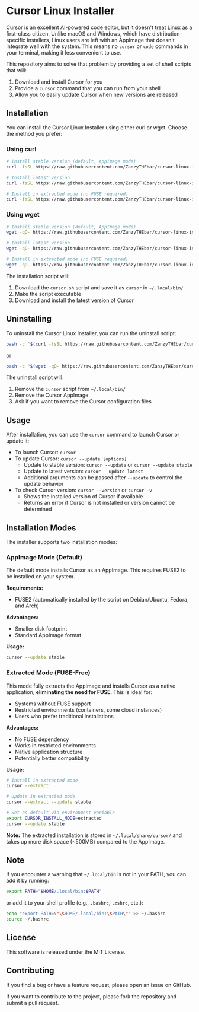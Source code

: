 # Cursor Linux Installer

Cursor is an excellent AI-powered code editor, but it doesn't treat Linux as a first-class citizen. Unlike macOS and Windows, which have distribution-specific installers, Linux users are left with an AppImage that doesn't integrate well with the system. This means no `cursor` or `code` commands in your terminal, making it less convenient to use.

This repository aims to solve that problem by providing a set of shell scripts that will:

1. Download and install Cursor for you
2. Provide a `cursor` command that you can run from your shell
3. Allow you to easily update Cursor when new versions are released

## Installation

You can install the Cursor Linux Installer using either curl or wget. Choose the method you prefer:

### Using curl

```bash
# Install stable version (default, AppImage mode)
curl -fsSL https://raw.githubusercontent.com/ZanzyTHEbar/cursor-linux-installer/personal/install.sh | bash

# Install latest version
curl -fsSL https://raw.githubusercontent.com/ZanzyTHEbar/cursor-linux-installer/personal/install.sh | bash -s -- latest

# Install in extracted mode (no FUSE required)
curl -fsSL https://raw.githubusercontent.com/ZanzyTHEbar/cursor-linux-installer/personal/install.sh | bash -s -- stable --extract
```

### Using wget

```bash
# Install stable version (default, AppImage mode)
wget -qO- https://raw.githubusercontent.com/ZanzyTHEbar/cursor-linux-installer/personal/install.sh | bash

# Install latest version
wget -qO- https://raw.githubusercontent.com/ZanzyTHEbar/cursor-linux-installer/personal/install.sh | bash -s -- latest

# Install in extracted mode (no FUSE required)
wget -qO- https://raw.githubusercontent.com/ZanzyTHEbar/cursor-linux-installer/personal/install.sh | bash -s -- stable --extract
```

The installation script will:

1. Download the `cursor.sh` script and save it as `cursor` in `~/.local/bin/`
2. Make the script executable
3. Download and install the latest version of Cursor

## Uninstalling

To uninstall the Cursor Linux Installer, you can run the uninstall script:

```bash
bash -c "$(curl -fsSL https://raw.githubusercontent.com/ZanzyTHEbar/cursor-linux-installer/personal/uninstall.sh)"
```

or

```bash
bash -c "$(wget -qO- https://raw.githubusercontent.com/ZanzyTHEbar/cursor-linux-installer/personal/uninstall.sh)"

```

The uninstall script will:

1. Remove the `cursor` script from `~/.local/bin/`
2. Remove the Cursor AppImage
3. Ask if you want to remove the Cursor configuration files

## Usage

After installation, you can use the `cursor` command to launch Cursor or update it:

- To launch Cursor: `cursor`
- To update Cursor: `cursor --update [options]`
  - Update to stable version: `cursor --update` or `cursor --update stable`
  - Update to latest version: `cursor --update latest`
  - Additional arguments can be passed after `--update` to control the update behavior
- To check Cursor version: `cursor --version` or `cursor -v`
  - Shows the installed version of Cursor if available
  - Returns an error if Cursor is not installed or version cannot be determined

## Installation Modes

The installer supports two installation modes:

### AppImage Mode (Default)

The default mode installs Cursor as an AppImage. This requires FUSE2 to be installed on your system.

**Requirements:**

- FUSE2 (automatically installed by the script on Debian/Ubuntu, Fedora, and Arch)

**Advantages:**

- Smaller disk footprint
- Standard AppImage format

**Usage:**

```bash
cursor --update stable
```

### Extracted Mode (FUSE-Free)

This mode fully extracts the AppImage and installs Cursor as a native application, **eliminating the need for FUSE**. This is ideal for:

- Systems without FUSE support
- Restricted environments (containers, some cloud instances)
- Users who prefer traditional installations

**Advantages:**

- No FUSE dependency
- Works in restricted environments
- Native application structure
- Potentially better compatibility

**Usage:**

```bash
# Install in extracted mode
cursor --extract

# Update in extracted mode
cursor --extract --update stable

# Set as default via environment variable
export CURSOR_INSTALL_MODE=extracted
cursor --update stable
```

**Note:** The extracted installation is stored in `~/.local/share/cursor/` and takes up more disk space (~500MB) compared to the AppImage.

## Note

If you encounter a warning that `~/.local/bin` is not in your PATH, you can add it by running:

```bash
export PATH="$HOME/.local/bin:$PATH"
```

or add it to your shell profile (e.g., `.bashrc`, `.zshrc`, etc.):

```bash
echo "export PATH=\"\$HOME/.local/bin:\$PATH\"" >> ~/.bashrc
source ~/.bashrc
```

## License

This software is released under the MIT License.

## Contributing

If you find a bug or have a feature request, please open an issue on GitHub.

If you want to contribute to the project, please fork the repository and submit a pull request.
